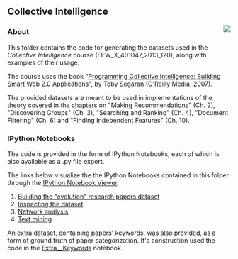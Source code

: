 ## Collective Intelligence ##
<a href="http://shop.oreilly.com/product/9780596529321.do">
<img align=right src="http://akamaicovers.oreilly.com/images/9780596529321/cat.gif"></a>

### About ###

This folder contains the code for generating the datasets used in the *Collective Intelligence*
course (FEW_X_401047_2013_120), along with examples of their usage.

The course uses the book 
"[Programming Collective Intelligence: Building Smart Web 2.0 Applications][CI_book]", by Toby Segaran (O'Reilly Media, 2007).

The provided datasets are meant to be used in implementations of the theory covered in the chapters on
"Making Recommendations" (Ch. 2), "Discovering Groups" (Ch. 3), "Searching and Ranking" (Ch. 4),
"Document Filtering" (Ch. 6) and "Finding Independent Features" (Ch. 10).


### IPython Notebooks ###
The code is provided in the form of IPython Notebooks, each of which is also available as a .py file export.

The links below visualize the the IPython Notebooks contained in this folder through the [IPython Notebook Viewer](http://nbviewer.ipython.org/).

1. [Building the "evolution" research papers dataset][Notebook_11]
2. [Inspecting the dataset][Notebook_12]
3. [Network analysis][Notebook_13]
4. [Text mining][Notebook_14]

An extra dataset, containing papers' keywords, was also provided, as a form of ground truth of paper categorization.
It's construction used the code in the [Extra__Keywords][Notebook_KW] notebook.


[Notebook_11]: http://nbviewer.ipython.org/urls/raw.github.com/lfsimoes/VU/master/2013__Collective_Intelligence/11__Entrez__building_dataset.ipynb
[Notebook_12]: http://nbviewer.ipython.org/urls/raw.github.com/lfsimoes/VU/master/2013__Collective_Intelligence/12__inspecting_the_data.ipynb
[Notebook_13]: http://nbviewer.ipython.org/urls/raw.github.com/lfsimoes/VU/master/2013__Collective_Intelligence/13__network_analysis.ipynb
[Notebook_14]: http://nbviewer.ipython.org/urls/raw.github.com/lfsimoes/VU/master/2013__Collective_Intelligence/14__text_mining.ipynb
[Notebook_KW]: http://nbviewer.ipython.org/urls/raw.github.com/lfsimoes/VU/master/2013__Collective_Intelligence/Extra__Keywords.ipynb

[CI_book]: http://shop.oreilly.com/product/9780596529321.do

